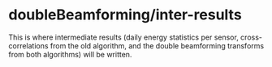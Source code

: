 # doubleBeamforming/inter-results
This is where intermediate results (daily energy statistics per sensor, cross-correlations from the old algorithm, and the double beamforming transforms from both algorithms) will be written.

